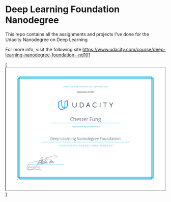# Deep Learning Foundation Nanodegree
This repo contains all the assignments and projects I've done for the Udacity Nanodegree on Deep Learning

For more info, visit the following site https://www.udacity.com/course/deep-learning-nanodegree-foundation--nd101

[![DL Nanodegree cert](https://github.com/cfung/deep_learning/blob/master/deep_learning_nano_cert.png)]
